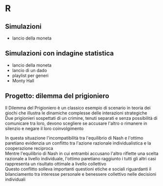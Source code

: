 # R

## Simulazioni
- lancio della moneta

## Simulazioni con indagine statistica
- lancio della moneta
- lancio di un dado
- playlist per generi
- Monty Hall

## Progetto: dilemma del prigioniero
Il Dilemma del Prigioniero è un classico esempio di scenario in teoria dei giochi che illustra le dinamiche complesse delle interazioni strategiche \
Due prigionieri sospettati di un crimine, tenuti separati e senza possibilità di comunicare tra loro, devono scegliere se accusare l'altro o rimanere in silenzio e negare il loro coinvolgimento 

In questa situazione l'incompatibilità tra l'equilibrio di Nash e l'ottimo paretiano evidenzia un conflitto tra l'azione razionale individualistica e la cooperazione reciproca \
Mentre l'equilibrio di Nash in cui entrambi accusano l'altro riflette una scelta razionale a livello individuale, l'ottimo paretiano raggiunto i tutti gli altri casi rappresenta un risultato ottimale a livello collettivo \
Questo conflitto solleva importanti questioni etiche e sociali riguardanti il bilanciamento tra interesse personale e benessere collettivo nelle decisioni individuali
